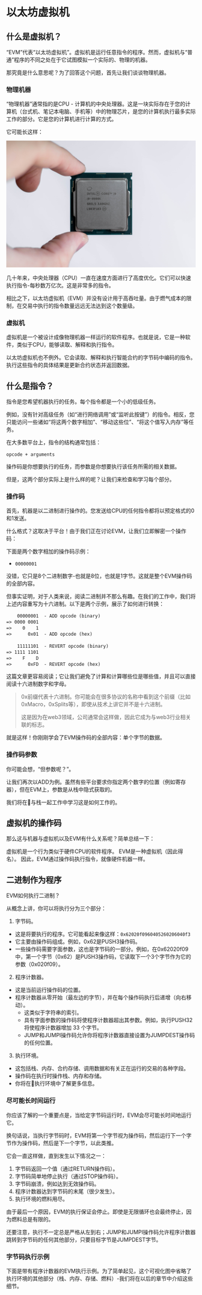 # 以太坊虚拟机
## 什么是虚拟机？
“EVM”代表“以太坊虚拟机”。虚拟机是运行任意指令的程序。然而，虚拟机与“普通”程序的不同之处在于它试图模拟一个实际的、物理的机器。

那究竟是什么意思呢？为了回答这个问题，首先让我们谈谈物理机器。

### 物理机器
“物理机器”通常指的是CPU - 计算机的中央处理器。这是一块实际存在于您的计算机（台式机、笔记本电脑、手机等）中的物理芯片，是您的计算机执行最多实际工作的部分。它是您的计算机进行计算的方式。

它可能长这样：

![image](img/vm-overview-chip.jpg)

几十年来，中央处理器（CPU）一直在速度方面进行了高度优化。它们可以快速执行指令-每秒数万亿次。这是非常多的指令。

相比之下，以太坊虚拟机（EVM）并没有设计用于高吞吐量。由于燃气成本的限制，在交易中执行的指令数量远远无法达到这个数量级。

### 虚拟机
虚拟机是一个被设计成像物理机器一样运行的软件程序。也就是说，它是一种软件，类似于CPU，能够读取、解释和执行指令。

以太坊虚拟机也不例外。它会读取、解释和执行智能合约的字节码中编码的指令。执行这些指令的具体结果是更新合约状态并返回数据。

## 什么是指令？
指令是您希望机器执行的任务。每个指令都是一个小的低级任务。

例如，没有针对高级任务（如“进行网络调用”或“监听此按键”）的指令。相反，您只能访问一些诸如“将这两个数字相加”、“移动这些位”、“将这个值写入内存”等任务。

在大多数平台上，指令的结构通常包括：

    opcode + arguments

操作码是你想要执行的任务，而参数是你想要执行该任务所需的相关数据。

但是，这两个部分实际上是什么样的呢？让我们来检查和学习每个部分。

### 操作码
首先，机器是以二进制进行操作的。您发送给CPU的任何指令都将以预定格式的0和1发送。

什么格式？这取决于平台！由于我们正在讨论EVM，让我们立即解密一个操作码：

下面是两个数字相加的操作码示例：
- `00000001`

没错，它只是8个二进制数字-也就是8位，也就是1字节。这就是整个EVM操作码的全部内容。

但事实证明，对于人类来说，阅读二进制并不那么有趣。在我们的工作中，我们将上述内容重写为十六进制。以下是两个示例，展示了如何进行转换：

        00000001  - ADD opcode (binary)
    => 0000 0001
    =>    0    1
    =>      0x01  - ADD opcode (hex)

        11111101  - REVERT opcode (binary)
    => 1111 1101
    =>    F    D
    =>      0xFD  - REVERT opcode (hex)

这篇文章更容易阅读；它让我们避免了计算和计算哪些位是哪些值，并且可以直接阅读十六进制数字和字母。

> 0x前缀代表十六进制。你可能会在很多协议的名称中看到这个前缀（比如0xMacro，0xSplits等），即使从技术上讲它并不是十六进制。
> 
> 这是因为在web3领域，公司通常会这样做，因此它成为与web3行业相关联的标志。

就是这样！你刚刚学会了EVM操作码的全部内容：单个字节的数据。

### 操作码参数
你可能会想，“但参数呢？”。

让我们再次以ADD为例。虽然有些平台要求你指定两个数字的位置（例如寄存器），但在EVM上，参数是从栈中隐式获取的。

我们将在🧱与栈一起工作中学习这是如何工作的。

## 虚拟机的操作码
那么这与机器与虚拟机以及EVM有什么关系呢？简单总结一下：

虚拟机是一个行为类似于硬件CPU的软件程序。
EVM是一种虚拟机（因此得名）。
因此，EVM通过操作码执行指令，就像硬件机器一样。

## 二进制作为程序
EVM如何执行二进制？

从概念上讲，你可以将执行分为三个部分：

1. 字节码。
- 这是将要执行的程序。它可能看起来像这样：`0x62020f0960405260206040f3`
- 它主要由操作码组成。例如，0x62是PUSH3操作码。
- 一些操作码需要字面参数，这也是字节码的一部分。例如，在0x62020f09中，第一个字节（0x62）是PUSH3操作码，它读取下一个3个字节作为它的参数（0x020f09）。

2. 程序计数器。
- 这是当前运行操作码的位置。
- 程序计数器从零开始（最左边的字节），并在每个操作码执行后递增（向右移动）。
    - 这类似于字符串的索引。
    - 具有字面参数的操作码将使程序计数器超出其参数。例如，执行PUSH32将使程序计数器增加 33 个字节。
    - JUMP和JUMPI操作码允许你将程序计数器直接设置为JUMPDEST操作码的任何位置。

3. 执行环境。
- 这包括栈、内存、合约存储、调用数据和有关正在运行的交易的各种字段。
- 操作码在执行时操作栈、内存和存储。
- 你将在🧱执行环境中了解更多信息。

### 尽可能长时间运行
你应该了解的一个重要点是，当给定字节码运行时，EVM会尽可能长时间地运行它。

换句话说，当执行字节码时，EVM将第一个字节视为操作码，然后运行下一个字节作为操作码，然后是下一个字节，以此类推。

它会一直这样做，直到发生以下情况之一：
1. 字节码返回一个值（通过RETURN操作码）。
2. 字节码简单地停止执行（通过STOP操作码）。
3. 字节码崩溃，例如达到无效操作码。
4. 程序计数器达到字节码的末尾（很少发生）。
5. 执行环境的燃料用尽。

由于最后一个原因，EVM的执行保证会停止。即使是无限循环也会最终停止，因为燃料总是有限的。

还要注意，执行不一定总是严格从左到右；JUMP和JUMPI操作码允许程序计数器跳转到字节码的任何其他部分，只要目标字节是JUMPDEST字节。

### 字节码执行示例
下面是带有程序计数器的EVM执行示例。为了简单起见，这个可视化图中省略了执行环境的其他部分（栈、内存、存储、燃料）-我们将在以后的章节中介绍这些细节。